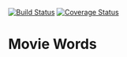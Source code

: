 [![Build Status](https://travis-ci.org/BalicantaYao/movie-words.svg?branch=master)](https://travis-ci.org/BalicantaYao/movie-words)
[![Coverage Status](https://coveralls.io/repos/BalicantaYao/movie-words/badge.svg?branch=master&service=github)](https://coveralls.io/github/BalicantaYao/movie-words?branch=master)

# Movie Words

